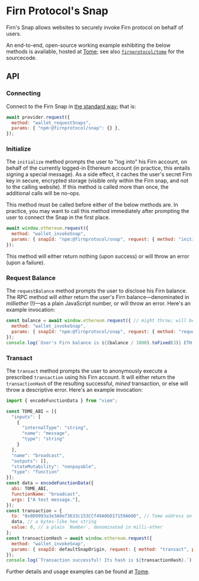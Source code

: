 # Firn Protocol's Snap

Firn's Snap allows websites to securely invoke Firn protocol on behalf of users.

An end-to-end, open-source working example exhibiting the below methods is available, hosted at [Tome](https://tome.fm); see also [`firnprotocol/tome`](https://github.com/firnprotocol/tome) for the sourcecode.

## API

### Connecting

Connect to the Firn Snap in [the standard way](https://docs.metamask.io/guide/snaps-development-guide.html#the-snap-source-code); that is:

```javascript
await provider.request({
  method: "wallet_requestSnaps",
  params: { "npm:@firnprotocol/snap": {} },
});
```

### Initialize

The `initialize` method prompts the user to "log into" his Firn account, on behalf of the currently logged-in Ethereum account (in practice, this entails signing a special message). As a side effect, it caches the user's secret Firn key in secure, encrypted storage (visible only within the Firn snap, and not to the calling website). If this method is called more than once, the additional calls will be no-ops.

This method must be called before either of the below methods are. In practice, you may want to call this method immediately after prompting the user to connect the Snap in the first place.

```javascript
await window.ethereum.request({
  method: "wallet_invokeSnap",
  params: { snapId: "npm:@firnprotocol/snap", request: { method: "initialize" } }
});
```

This method will either return nothing (upon success) or will throw an error (upon a failure).

### Request Balance

The `requestBalance` method prompts the user to disclose his Firn balance. The RPC method will _either_ return the user's Firn balance—denominated in _milliether_ (!)—as a plain JavaScript number, or will throw an error. Here's an example invocation:

```javascript
const balance = await window.ethereum.request({ // might throw; will be handled above
  method: "wallet_invokeSnap",
  params: { snapId: "npm:@firnprotocol/snap", request: { method: "requestBalance" } }
});
console.log(`User's Firn balance is ${(balance / 1000).toFixed(3)} ETH.`);
```

### Transact

The `transact` method prompts the user to anonymously execute a prescribed `transaction` using his Firn account. It will either return the `transactionHash` of the resulting successful, _mined_ transaction, or else will throw a descriptive error. Here's an example invocation:

```javascript
import { encodeFunctionData } from "viem";

const TOME_ABI = [{
  "inputs": [
    {
      "internalType": "string",
      "name": "message",
      "type": "string"
    }
  ],
  "name": "broadcast",
  "outputs": [],
  "stateMutability": "nonpayable",
  "type": "function"
}];
const data = encodeFunctionData({
  abi: TOME_ABI,
  functionName: "broadcast",
  args: ["A test message."],
});
const transaction = {
  to: "0x0D9993a3e3A0e73633c153CCf49A0bD17159A60D", // Tome address on Base
  data, // a bytes-like hex string
  value: 0, // a plain `Number`, denominated in milli-ether
};
const transactionHash = await window.ethereum.request({
  method: "wallet_invokeSnap",
  params: { snapId: defaultSnapOrigin, request: { method: "transact", params: transaction } },
});
console.log(`Transaction successful! Its hash is ${transactionHash}.`);
```

Further details and usage examples can be found at [Tome](https://tome.fm).
